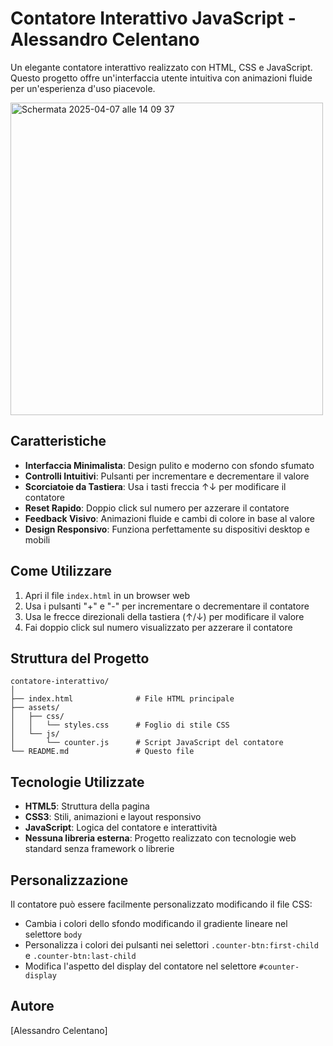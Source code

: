 # Contatore Interattivo JavaScript - Alessandro Celentano

Un elegante contatore interattivo realizzato con HTML, CSS e JavaScript. 
Questo progetto offre un'interfaccia utente intuitiva con animazioni fluide per un'esperienza d'uso piacevole.

<img width="500" alt="Schermata 2025-04-07 alle 14 09 37" src="https://github.com/user-attachments/assets/b82fcc0e-971e-40d4-93f1-7f35c89ebbbe" />

## Caratteristiche

- **Interfaccia Minimalista**: Design pulito e moderno con sfondo sfumato
- **Controlli Intuitivi**: Pulsanti per incrementare e decrementare il valore
- **Scorciatoie da Tastiera**: Usa i tasti freccia ↑↓ per modificare il contatore
- **Reset Rapido**: Doppio click sul numero per azzerare il contatore
- **Feedback Visivo**: Animazioni fluide e cambi di colore in base al valore
- **Design Responsivo**: Funziona perfettamente su dispositivi desktop e mobili

## Come Utilizzare

1. Apri il file `index.html` in un browser web
2. Usa i pulsanti "+" e "-" per incrementare o decrementare il contatore
3. Usa le frecce direzionali della tastiera (↑/↓) per modificare il valore
4. Fai doppio click sul numero visualizzato per azzerare il contatore

## Struttura del Progetto

```
contatore-interattivo/
│
├── index.html              # File HTML principale
├── assets/
│   ├── css/
│   │   └── styles.css      # Foglio di stile CSS
│   └── js/
│       └── counter.js      # Script JavaScript del contatore
└── README.md               # Questo file
```

## Tecnologie Utilizzate

- **HTML5**: Struttura della pagina
- **CSS3**: Stili, animazioni e layout responsivo
- **JavaScript**: Logica del contatore e interattività
- **Nessuna libreria esterna**: Progetto realizzato con tecnologie web standard senza framework o librerie

## Personalizzazione

Il contatore può essere facilmente personalizzato modificando il file CSS:

- Cambia i colori dello sfondo modificando il gradiente lineare nel selettore `body`
- Personalizza i colori dei pulsanti nei selettori `.counter-btn:first-child` e `.counter-btn:last-child`
- Modifica l'aspetto del display del contatore nel selettore `#counter-display`

## Autore

[Alessandro Celentano]
